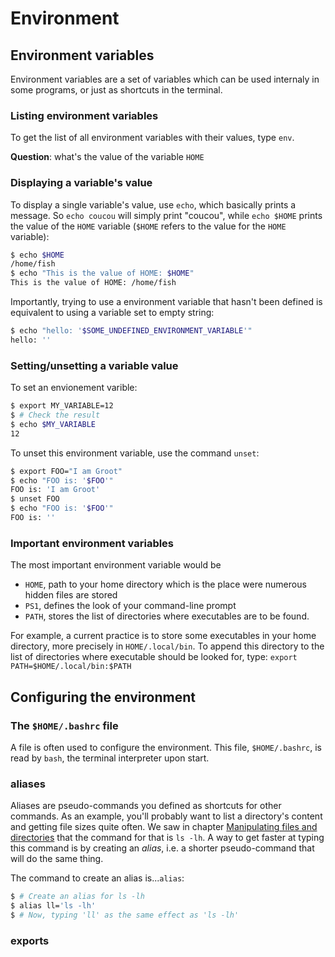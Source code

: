---
---

# Environment

## Environment variables

Environment variables are a set of variables which can be used internaly
in some programs, or just as shortcuts in the terminal.

### Listing environment variables

To get the list of all environment variables with their values, type `env`.

**Question**: what's the value of the variable `HOME`


### Displaying a variable's value

To display a single variable's value, use `echo`, which basically prints
a message.
So `echo coucou` will simply print "coucou", while `echo $HOME` prints
the value of the `HOME` variable (`$HOME` refers to the value for the 
`HOME` variable):

```bash
$ echo $HOME
/home/fish
$ echo "This is the value of HOME: $HOME"
This is the value of HOME: /home/fish
```

Importantly, trying to use a environment variable that hasn't been defined
is equivalent to using a variable set to empty string:

```bash
$ echo "hello: '$SOME_UNDEFINED_ENVIRONMENT_VARIABLE'"
hello: ''
```


### Setting/unsetting a variable value

To set an envionement varible:

```bash
$ export MY_VARIABLE=12
$ # Check the result
$ echo $MY_VARIABLE
12
```

To unset this environment variable, use the command `unset`:

```bash
$ export FOO="I am Groot"
$ echo "FOO is: '$FOO'"
FOO is: 'I am Groot'
$ unset FOO
$ echo "FOO is: '$FOO'"
FOO is: ''
```


### Important environment variables

The most important environment variable would be

- `HOME`, path to your home directory which is the place were numerous hidden files are stored
- `PS1`, defines the look of your command-line prompt
- `PATH`, stores the list of directories where executables are to be found.

For example, a current practice is to store some executables in your home
directory, more precisely in `HOME/.local/bin`.
To append this directory to the list of directories where executable should
be looked for, type: `export PATH=$HOME/.local/bin:$PATH`


## Configuring the environment

### The `$HOME/.bashrc` file

A file is often used to configure the environment.
This file, `$HOME/.bashrc`, is read by `bash`, the terminal interpreter upon
start.

### aliases

Aliases are pseudo-commands you defined as shortcuts for other commands.
As an example, you'll probably want to list a directory's content and getting
file sizes quite often.
We saw in chapter [Manipulating files and directories](./manipulating_files_and_directories#knowing-files-size) 
that the command for that is `ls -lh`.
A way to get faster at typing this command is by creating an *alias*, i.e. a
shorter pseudo-command that will do the same thing.

The command to create an alias is...`alias`:

```bash
$ # Create an alias for ls -lh
$ alias ll='ls -lh'
$ # Now, typing 'll' as the same effect as 'ls -lh'
```


### exports
